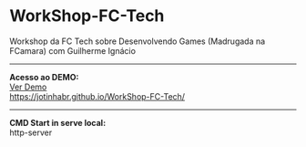 # WorkShop-FC-Tech
Workshop da FC Tech sobre Desenvolvendo Games (Madrugada na FCamara) com Guilherme Ignácio
<hr>
<b>Acesso ao DEMO:</b>
<br>
<a href="https://jotinhabr.github.io/Desafio-WorkShop-FC-Tech/" target="_blank">Ver Demo</a><br>
<a href="https://jotinhabr.github.io/Desafio-WorkShop-FC-Tech/" target="_blank">https://jotinhabr.github.io/WorkShop-FC-Tech/</a>
<hr>
<b>CMD Start in serve local:</b>
<br>
 http-server

